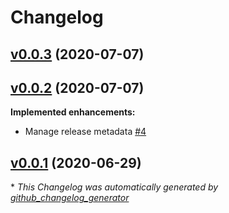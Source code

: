 # Changelog

## [v0.0.3](https://github.com/renehernandez/camp3/tree/v0.0.3) (2020-07-07)

## [v0.0.2](https://github.com/renehernandez/camp3/tree/v0.0.2) (2020-07-07)

**Implemented enhancements:**

- Manage release metadata [\#4](https://github.com/renehernandez/camp3/issues/4)

## [v0.0.1](https://github.com/renehernandez/camp3/tree/v0.0.1) (2020-06-29)



\* *This Changelog was automatically generated by [github_changelog_generator](https://github.com/github-changelog-generator/github-changelog-generator)*
